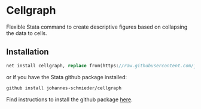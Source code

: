 # Cellgraph
Flexible Stata command to create descriptive figures based on collapsing the data to cells. 

## Installation

```stata
net install cellgraph, replace from(https://raw.githubusercontent.com/johannes-schmieder/cellgraph/main/)
```

or if you have the Stata github package installed: 
```stata
github install johannes-schmieder/cellgraph
```

Find instructions to install the github package [here](https://github.com/haghish/github?tab=readme-ov-file#2-installing-github-module).


